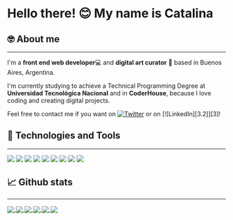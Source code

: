 # Hello there! 😊 My name is Catalina

## 🤓 About me

---

I'm a **front end web developer**💻 and **digital art curator** 🎨 based in Buenos Aires, Argentina.

I'm currently studying to achieve a Technical Programming Degree at **Universidad Tecnológica Nacional** and in **CoderHouse**, because I love coding and creating digital projects.

Feel free to contact me if you want on [![Twitter][1.2]][1] or on [![LinkedIn][3.2]][3]!

<!-- Icons -->

[1.2]: http://i.imgur.com/wWzX9uB.png "twitter"
[2.2]: https://raw.githubusercontent.com/catahache/catachache/master/linkedin.png "LinkedIn"

<!-- Links -->

[1]: https://twitter.com/grlncrtl
[2]: https://www.linkedin.com/in/catalina-fernandez-heredia/

## 🔧 Technologies and Tools

---

![](https://img.shields.io/badge/OS-MacOSX-informational?style=flat&logo=macos&logoColor=7E4DD3&color=7E4DD3)
![](https://img.shields.io/badge/OS-Linux-informational?style=flat&logo=linux&logoColor=7E4DD3&color=7E4DD3)
![](https://img.shields.io/badge/Editor-VSC-informational?style=flat&logo=visual-studio-code&logoColor=7E4DD3&color=7E4DD3)
![](https://img.shields.io/badge/Editor-WebStorm-informational?style=flat&logo=jetbrains&logoColor=7E4DD3&color=7E4DD3)
![](https://img.shields.io/badge/Shell-Zsh-informational?style=flat&logo=appveyor&logoColor=7E4DD3&color=7E4DD3)
![](https://img.shields.io/badge/Code-Javascript-informational?style=flat&logo=javascript&logoColor=7E4DD3&color=7E4DD3)
![](https://img.shields.io/badge/Code-C-informational?style=flat&logo=c&logoColor=7E4DD3&color=7E4DD3)
![](https://img.shields.io/badge/Tools-ReactJS-informational?style=flat&logo=react&logoColor=7E4DD3&color=7E4DD3)
![](https://img.shields.io/badge/Tools-Firebase-informational?style=flat&logo=firebase&logoColor=7E4DD3&color=7E4DD3)

## 📈 Github stats

---

 <a href="https://github.com/catahache">
  <img align="center" src="https://github-readme-stats.vercel.app/api/top-langs/?username=catahache&theme=jolly" />
</a>
<a href="https://github.com/catahache">
  <img align="center" src="https://github-readme-stats.vercel.app/api?username=catahache&show_icons=true&theme=jolly&custom_title=Cata%20Hache's%20Github%20Stats" />
</a>

<a href="https://github.com/catahache/anime-searcher">
  <img align="center" src="https://github-readme-stats.vercel.app/api/pin/?username=catahache&repo=anime-searcher&theme=jolly" />
</a> 
<a href="https://github.com/catahache/CoderHouse">
  <img align="center" src="https://github-readme-stats.vercel.app/api/pin/?username=catahache&repo=CoderHouse&theme=jolly" />
</a>

<a href="https://github.com/catahache/rapsoda.pd">
  <img align="center" src="https://github-readme-stats.vercel.app/api/pin/?username=catahache&repo=rapsoda.pd&theme=jolly" />
</a> 
<a href="https://github.com/catahache/CursoIngresoJS">
  <img align="center" src="https://github-readme-stats.vercel.app/api/pin/?username=catahache&repo=CursoIngresoJS&theme=jolly" />
</a>

<!--
**catahache/catahache** is a ✨ _special_ ✨ repository because its `README.md` (this file) appears on your GitHub profile.

Here are some ideas to get you started:

- 🔭 I’m currently working on ...
- 🌱 I’m currently learning ...
- 👯 I’m looking to collaborate on ...
- 🤔 I’m looking for help with ...
- 💬 Ask me about ...
- 📫 How to reach me: ...
- 😄 Pronouns: ...
- ⚡ Fun fact: ...
-->
